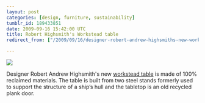 ```yaml
---
layout: post
categories: [design, furniture, sustainability]
tumblr_id: 189433851  
date: 2009-09-16 15:42:00 UTC
title: Robert Highsmith's Workstead table
redirect_from: ["/2009/09/16/designer-robert-andrew-highsmiths-new-workstead.html"]

---
```


[![](//farm6.static.flickr.com/5090/5383267626_d2cc6ae3ac_z.jpg)](http://www.designspongeonline.com/2009/09/workstead.html)

Designer Robert Andrew Highsmith's new [workstead table](http://www.workstead.com/TEMPLATES/Exciting%20Machinery_Table_1.dwt) is made of 100% reclaimed materials. The table is built from two steel stands formerly used to support the structure of a ship’s hull and the tabletop is an old recycled plank door.
